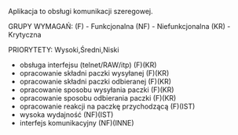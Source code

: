 Aplikacja to obsługi komunikacji szeregowej.

GRUPY WYMAGAŃ:
(F) - Funkcjonalna
(NF) - Niefunkcjonalna
(KR) - Krytyczna

PRIORYTETY:
Wysoki,Średni,Niski

- obsługa interfejsu (telnet/RAW/itp) (F)(KR)
- opracowanie składni paczki wysyłanej (F)(KR)
- opracowanie składni paczki odbieranej (F)(KR)
- opracowanie sposobu wysyłania paczki (F)(KR)
- opracowanie sposobu odbierania paczki (F)(KR)
- opracowanie reakcji na paczkę przychodzącą (F)(IST)
- wysoka wydajność (NF)(IST)
- interfejs komunikacyjny (NF)(INNE)